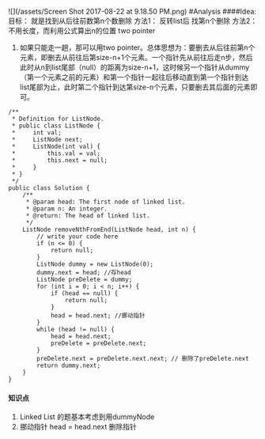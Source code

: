 ![](/assets/Screen Shot 2017-08-22 at 9.18.50 PM.png)
#Analysis
####Idea:
目标： 就是找到从后往前数第n个数删除
方法1： 反转list后 找第n个删除
方法2： 不用长度，而利用公式算出n的位置 two pointer
1. 如果只能走一趟，那可以用two pointer。总体思想为：要删去从后往前第n个元素，即删去从前往后第size-n+1个元素。一个指针先从前往后走n步，然后此时从n到list尾部（null）的距离为size-n+1，这时候另一个指针从dummy（第一个元素之前的元素）和第一个指针一起往后移动直到第一个指针到达list尾部为止，此时第二个指针到达第size-n个元素，只要删去其后面的元素即可。


```
/**
 * Definition for ListNode.
 * public class ListNode {
 *     int val;
 *     ListNode next;
 *     ListNode(int val) {
 *         this.val = val;
 *         this.next = null;
 *     }
 * }
 */ 
public class Solution {
    /**
     * @param head: The first node of linked list.
     * @param n: An integer.
     * @return: The head of linked list.
     */
    ListNode removeNthFromEnd(ListNode head, int n) {
        // write your code here
        if (n <= 0) {
            return null;
        }
        ListNode dummy = new ListNode(0);
        dummy.next = head; //存head
        ListNode preDelete = dummy;
        for (int i = 0; i < n; i++) {
            if (head == null) {
                return null;
            }
            head = head.next; //挪动指针
        }
        while (head != null) {
            head = head.next;
            preDelete = preDelete.next;
        }
        preDelete.next = preDelete.next.next; // 删除了preDelete.next
        return dummy.next;
    }
}

```
#### 知识点
1. Linked List 的题基本考虑到用dummyNode
2. 挪动指针 head = head.next  删除指针 

